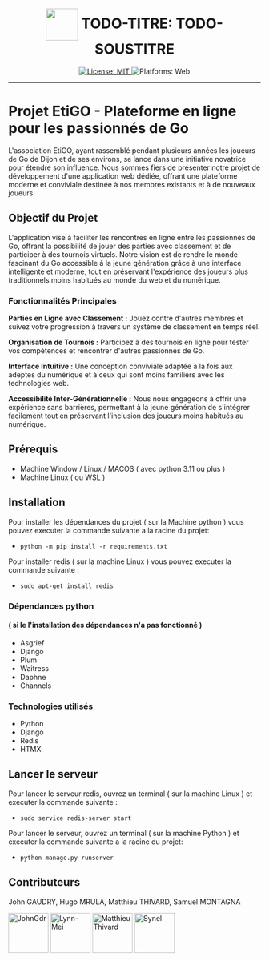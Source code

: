 <h1 align="center"><img src="./todo-image" width="64" align="center" /> TODO-TITRE: TODO-SOUSTITRE</h1>
<p align="center">
  <a href="https://github.com/dept-info-iut-dijon/BUT3-S5-TeamErable-TMP/blob/master/LICENSE">
    <img alt="License: MIT" src="https://img.shields.io/badge/License-MIT-green" target="_blank" />
  </a>
  <img alt="Platforms: Web" src="https://img.shields.io/badge/Platforms-TODO-yellow" />
</p>

----------------------------------------------------------------------


# Projet EtiGO - Plateforme en ligne pour les passionnés de Go

L'association EtiGO, ayant rassemblé pendant plusieurs années les joueurs de Go de Dijon et de ses environs, se lance dans une initiative novatrice pour étendre son influence. Nous sommes fiers de présenter notre projet de développement d'une application web dédiée, offrant une plateforme moderne et conviviale destinée à nos membres existants et à de nouveaux joueurs.

## Objectif du Projet

L'application vise à faciliter les rencontres en ligne entre les passionnés de Go, offrant la possibilité de jouer des parties avec classement et de participer à des tournois virtuels. Notre vision est de rendre le monde fascinant du Go accessible à la jeune génération grâce à une interface intelligente et moderne, tout en préservant l'expérience des joueurs plus traditionnels moins habitués au monde du web et du numérique.

### Fonctionnalités Principales

**Parties en Ligne avec Classement :** Jouez contre d'autres membres et suivez votre progression à travers un système de classement en temps réel.

**Organisation de Tournois :** Participez à des tournois en ligne pour tester vos compétences et rencontrer d'autres passionnés de Go.

**Interface Intuitive :** Une conception conviviale adaptée à la fois aux adeptes du numérique et à ceux qui sont moins familiers avec les technologies web.

**Accessibilité Inter-Générationnelle :** Nous nous engageons à offrir une expérience sans barrières, permettant à la jeune génération de s'intégrer facilement tout en préservant l'inclusion des joueurs moins habitués au numérique.


## Prérequis
- Machine Window / Linux / MACOS ( avec python 3.11 ou plus )
- Machine Linux ( ou WSL )

## Installation

Pour installer les dépendances du projet ( sur la Machine python ) vous pouvez executer la commande suivante a la racine du projet: 
- ```python -m pip install -r requirements.txt```

Pour installer redis ( sur la machine Linux ) vous pouvez executer la commande suivante : 
- ```sudo apt-get install redis```

### Dépendances python 
#### ( si le l'installation des dépendances n'a pas fonctionné )

- Asgrief
- Django
- Plum
- Waitress
- Daphne
- Channels

### Technologies utilisés

- Python
- Django  
- Redis
- HTMX


## Lancer le serveur

Pour lancer le serveur redis, ouvrez un terminal ( sur la machine Linux ) et executer la commande suivante : 
- ```sudo service redis-server start```

Pour lancer le serveur, ouvrez un terminal ( sur la machine Python ) et executer la commande suivante a la racine du projet: 
- ```python manage.py runserver```

## Contributeurs

John GAUDRY, Hugo MRULA, Matthieu THIVARD, Samuel MONTAGNA

[//]: contributor-faces

<a href="https://github.com/JohnGdr"><img src="https://avatars.githubusercontent.com/u/104968811?v=4" title="JohnGdr" width="80" height="80"></a>   <a href="https://github.com/Lynn-Mei"><img src="https://avatars.githubusercontent.com/u/114869669?v=4" title="Lynn-Mei" width="80" height="80"></a>   <a href="https://github.com/MatthieuThivard"><img src="https://avatars.githubusercontent.com/u/104895273?v=4" title="MatthieuThivard" width="80" height="80"></a>   <a href="https://github.com/Synell"><img src="https://avatars.githubusercontent.com/u/70210528?v=4" title="Synel" width="80" height="80"></a>

[//]: contributor-faces

